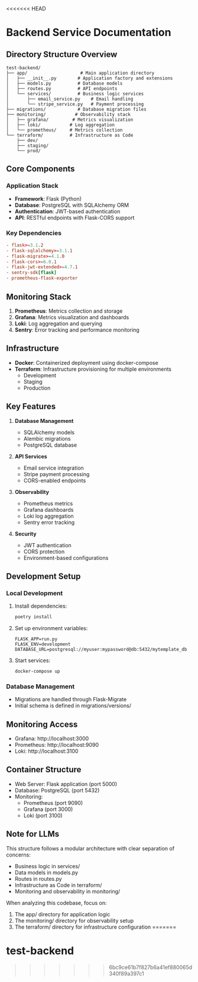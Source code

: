 <<<<<<< HEAD
# Backend Service Documentation

## Directory Structure Overview

```
test-backend/
├── app/                    # Main application directory
│   ├── __init__.py        # Application factory and extensions
│   ├── models.py          # Database models
│   ├── routes.py          # API endpoints
│   └── services/          # Business logic services
│       ├── email_service.py    # Email handling
│       └── stripe_service.py   # Payment processing
├── migrations/            # Database migration files
├── monitoring/           # Observability stack
│   ├── grafana/         # Metrics visualization
│   ├── loki/           # Log aggregation
│   └── prometheus/     # Metrics collection
└── terraform/          # Infrastructure as Code
    ├── dev/
    ├── staging/
    └── prod/
```

## Core Components

### Application Stack
- **Framework**: Flask (Python)
- **Database**: PostgreSQL with SQLAlchemy ORM
- **Authentication**: JWT-based authentication
- **API**: RESTful endpoints with Flask-CORS support

### Key Dependencies
```toml
- flask>=3.1.2
- flask-sqlalchemy>=3.1.1
- flask-migrate>=4.1.0
- flask-cors>=6.0.1
- flask-jwt-extended>=4.7.1
- sentry-sdk[flask]
- prometheus-flask-exporter
```

## Monitoring Stack
1. **Prometheus**: Metrics collection and storage
2. **Grafana**: Metrics visualization and dashboards
3. **Loki**: Log aggregation and querying
4. **Sentry**: Error tracking and performance monitoring

## Infrastructure
- **Docker**: Containerized deployment using docker-compose
- **Terraform**: Infrastructure provisioning for multiple environments
  - Development
  - Staging
  - Production

## Key Features
1. **Database Management**
   - SQLAlchemy models
   - Alembic migrations
   - PostgreSQL database

2. **API Services**
   - Email service integration
   - Stripe payment processing
   - CORS-enabled endpoints

3. **Observability**
   - Prometheus metrics
   - Grafana dashboards
   - Loki log aggregation
   - Sentry error tracking

4. **Security**
   - JWT authentication
   - CORS protection
   - Environment-based configurations

## Development Setup

### Local Development
1. Install dependencies:
   ```bash
   poetry install
   ```

2. Set up environment variables:
   ```
   FLASK_APP=run.py
   FLASK_ENV=development
   DATABASE_URL=postgresql://myuser:mypassword@db:5432/mytemplate_db
   ```

3. Start services:
   ```bash
   docker-compose up
   ```

### Database Management
- Migrations are handled through Flask-Migrate
- Initial schema is defined in migrations/versions/

## Monitoring Access
- Grafana: http://localhost:3000
- Prometheus: http://localhost:9090
- Loki: http://localhost:3100

## Container Structure
- Web Server: Flask application (port 5000)
- Database: PostgreSQL (port 5432)
- Monitoring:
  - Prometheus (port 9090)
  - Grafana (port 3000)
  - Loki (port 3100)

## Note for LLMs
This structure follows a modular architecture with clear separation of concerns:
- Business logic in services/
- Data models in models.py
- Routes in routes.py
- Infrastructure as Code in terraform/
- Monitoring and observability in monitoring/

When analyzing this codebase, focus on:
1. The app/ directory for application logic
2. The monitoring/ directory for observability setup
3. The terraform/ directory for infrastructure configuration
=======
# test-backend
>>>>>>> 6bc9ce61b7f827b6a41ef880065d340f89a397c1

